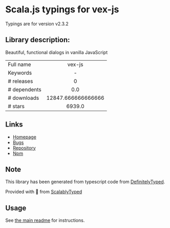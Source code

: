 
# Scala.js typings for vex-js

Typings are for version v2.3.2

## Library description:
Beautiful, functional dialogs in vanilla JavaScript

|                    |                 |
| ------------------ | :-------------: |
| Full name          | vex-js |
| Keywords           | - |
| # releases         | 0 |
| # dependents       | 0.0 |
| # downloads        | 12847.666666666666 |
| # stars            | 6939.0 |

## Links
- [Homepage](https://github.com/HubSpot/vex#readme)
- [Bugs](https://github.com/HubSpot/vex/issues)
- [Repository](https://github.com/HubSpot/vex)
- [Npm](https://www.npmjs.com/package/vex-js)
    


## Note
This library has been generated from typescript code from [DefinitelyTyped](https://definitelytyped.org).

Provided with :purple_heart: from [ScalablyTyped](https://github.com/oyvindberg/ScalablyTyped)

## Usage
See [the main readme](../../readme.md) for instructions.


